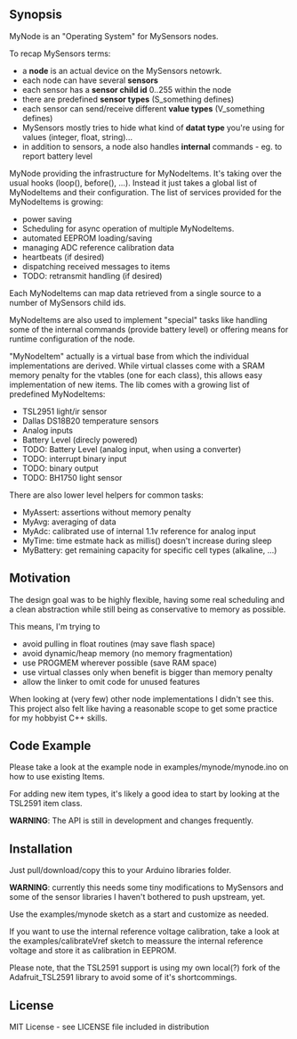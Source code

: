 ## Synopsis

MyNode is an "Operating System" for MySensors nodes.

To recap MySensors terms:

* a **node** is an actual device on the MySensors netowrk.
* each node can have several **sensors**
* each sensor has a **sensor child id** 0..255 within the node
* there are predefined **sensor types** (S_something defines)
* each sensor can send/receive different **value types** (V_something defines)
* MySensors mostly tries to hide what kind of **datat type** you're using for values (integer, float, string)...
* in addition to sensors, a node also handles **internal** commands - eg. to report battery level

MyNode providing the infrastructure for MyNodeItems. It's taking over
the usual hooks (loop(), before(), ...). Instead it just takes a global
list of MyNodeItems and their configuration. The list of services
provided for the MyNodeItems is growing:

* power saving
* Scheduling for async operation of multiple MyNodeItems.
* automated EEPROM loading/saving
* managing ADC reference calibration data
* heartbeats (if desired)
* dispatching received messages to items
* TODO: retransmit handling (if desired)

Each MyNodeItems can map data retrieved from a single source to a number
of MySensors child ids.

MyNodeItems are also used to implement "special" tasks like handling
some of the internal commands (provide battery level) or offering means
for runtime configuration of the node.

"MyNodeItem" actually is a virtual base from which the individual
implementations are derived. While virtual classes come with a SRAM
memory penalty for the vtables (one for each class), this allows easy
implementation of new items. The lib comes with a growing list of
predefined MyNodeItems:

* TSL2951 light/ir sensor
* Dallas DS18B20 temperature sensors
* Analog inputs
* Battery Level (direcly powered)
* TODO: Battery Level (analog input, when using a converter)
* TODO: interrupt binary input
* TODO: binary output
* TODO: BH1750 light sensor

There are also lower level helpers for common tasks:

* MyAssert: assertions without memory penalty
* MyAvg: averaging of data
* MyAdc: calibrated use of internal 1.1v reference for analog input
* MyTime: time estmate hack as millis() doesn't increase during sleep
* MyBattery: get remaining capacity for specific cell types (alkaline, ...)

## Motivation

The design goal was to be highly flexible, having some real scheduling
and a clean abstraction while still being as conservative to memory as
possible.

This means, I'm trying to

* avoid pulling in float routines (may save flash space)
* avoid dynamic/heap memory (no memory fragmentation)
* use PROGMEM wherever possible (save RAM space)
* use virtual classes only when benefit is bigger than memory penalty
* allow the linker to omit code for unused features

When looking at (very few) other node implementations I didn't see this.
This project also felt like having a reasonable scope to get some
practice for my hobbyist C++ skills.

## Code Example

Please take a look at the example node in examples/mynode/mynode.ino on
how to use existing Items.

For adding new item types, it's likely a good idea to start by looking
at the TSL2591 item class.

**WARNING**: The API is still in development and changes frequently.

## Installation

Just pull/download/copy this to your Arduino libraries folder.

**WARNING**: currently this needs some tiny modifications to MySensors
and some of the sensor libraries I haven't bothered to push upstream,
yet.

Use the examples/mynode sketch as a start and customize as needed.

If you want to use the internal reference voltage calibration, take a
look at the examples/calibrateVref sketch to meassure the internal
reference voltage and store it as calibration in EEPROM.

Please note, that the TSL2591 support is using my own local(?) fork of
the Adafruit_TSL2591 library to avoid some of it's shortcommings.

## License

MIT License - see LICENSE file included in distribution
